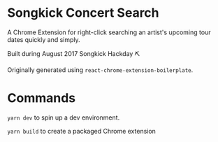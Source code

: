 # Songkick Concert Search

A Chrome Extension for right-click searching an artist's upcoming tour dates quickly and simply.

Built during August 2017 Songkick Hackday ⛏

Originally generated using `react-chrome-extension-boilerplate`.

# Commands

`yarn dev` to spin up a dev environment.

`yarn build` to create a packaged Chrome extension
